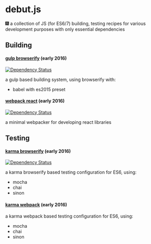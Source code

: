 # debut.js
:fireworks: a collection of JS (for ES6/7) building, testing recipes for various development purposes with only essential dependencies

## Building

#### [gulp browserify](/gulp-browserify) (early 2016) 

[![Dependency Status](https://www.versioneye.com/user/projects/56f46e4b35630e0029db0600/badge.svg?style=flat)](https://www.versioneye.com/user/projects/56f46e4b35630e0029db0600)

 a gulp based building system, using browserify with:
 - babel with es2015 preset

#### [webpack react](/webpack-react) (early 2016)

[![Dependency Status](https://www.versioneye.com/user/projects/56f4749935630e003e0a84cd/badge.svg?style=flat)](https://www.versioneye.com/user/projects/56f4749935630e003e0a84cd)

a minimal webpacker for developing react libraries

## Testing

#### [karma browserify](/karma-browserify) (early 2016) 

[![Dependency Status](https://www.versioneye.com/user/projects/56f46e4f35630e003888a8d1/badge.svg?style=flat)](https://www.versioneye.com/user/projects/56f46e4f35630e003888a8d1)

a karma browserify based testing configuration for ES6, using:
- mocha
- chai
- sinon

#### [karma webpack](/karma-webpack) (early 2016)

a karma webpack based testing configuration for ES6, using:
- mocha
- chai
- sinon
